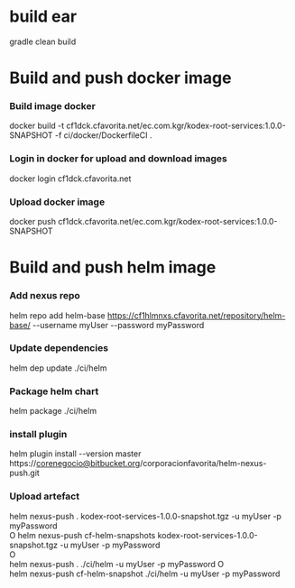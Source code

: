 # build ear
gradle clean build

# Build and push docker image
### Build image docker
docker build -t cf1dck.cfavorita.net/ec.com.kgr/kodex-root-services:1.0.0-SNAPSHOT -f ci/docker/DockerfileCI .

### Login in docker for upload and download images
docker login cf1dck.cfavorita.net

### Upload docker image
docker push cf1dck.cfavorita.net/ec.com.kgr/kodex-root-services:1.0.0-SNAPSHOT



# Build and push helm image
### Add nexus repo 
helm repo add helm-base https://cf1hlmnxs.cfavorita.net/repository/helm-base/ --username myUser --password myPassword

### Update dependencies
helm dep update ./ci/helm

### Package helm chart 
helm package ./ci/helm

### install plugin
helm plugin install --version master https://corenegocio@bitbucket.org/corporacionfavorita/helm-nexus-push.git

### Upload artefact
helm nexus-push . kodex-root-services-1.0.0-snapshot.tgz  -u myUser -p myPassword  
O
helm nexus-push cf-helm-snapshots kodex-root-services-1.0.0-snapshot.tgz  -u myUser -p myPassword  
O  
helm nexus-push . ./ci/helm  -u myUser -p myPassword
O  
helm nexus-push cf-helm-snapshot ./ci/helm  -u myUser -p myPassword
